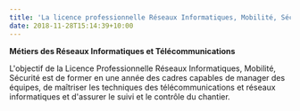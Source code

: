 ```yaml
---
title: 'La licence professionnelle Réseaux Informatiques, Mobilité, Sécurité'
date: 2018-11-28T15:14:39+10:00
---
```


**Métiers des Réseaux Informatiques et Télécommunications**

L'objectif de la Licence Professionnelle Réseaux Informatiques, Mobilité, Sécurité est de former en une année des cadres capables de manager des équipes, de maîtriser les techniques des télécommunications et réseaux informatiques et d'assurer le suivi et le contrôle du chantier.

